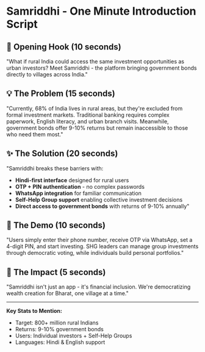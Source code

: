 # Samriddhi - One Minute Introduction Script

## 🎯 **Opening Hook** (10 seconds)
"What if rural India could access the same investment opportunities as urban investors? Meet Samriddhi - the platform bringing government bonds directly to villages across India."

## 💡 **The Problem** (15 seconds)  
"Currently, 68% of India lives in rural areas, but they're excluded from formal investment markets. Traditional banking requires complex paperwork, English literacy, and urban branch visits. Meanwhile, government bonds offer 9-10% returns but remain inaccessible to those who need them most."

## ✨ **The Solution** (20 seconds)
"Samriddhi breaks these barriers with:
- **Hindi-first interface** designed for rural users
- **OTP + PIN authentication** - no complex passwords
- **WhatsApp integration** for familiar communication
- **Self-Help Group support** enabling collective investment decisions
- **Direct access to government bonds** with returns of 9-10% annually"

## 📱 **The Demo** (10 seconds)
"Users simply enter their phone number, receive OTP via WhatsApp, set a 4-digit PIN, and start investing. SHG leaders can manage group investments through democratic voting, while individuals build personal portfolios."

## 🎯 **The Impact** (5 seconds)
"Samriddhi isn't just an app - it's financial inclusion. We're democratizing wealth creation for Bharat, one village at a time."

---

**Key Stats to Mention:**
- Target: 800+ million rural Indians
- Returns: 9-10% government bonds
- Users: Individual investors + Self-Help Groups
- Languages: Hindi & English support